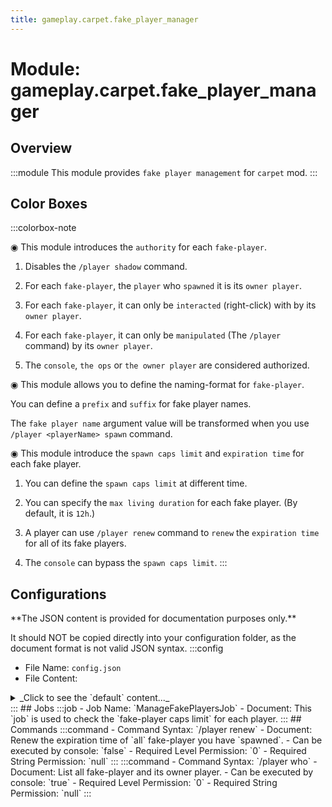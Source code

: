 ```yaml
---
title: gameplay.carpet.fake_player_manager
---
```



# Module: gameplay.carpet.fake_player_manager

## Overview
:::module
This module provides `fake player management` for `carpet` mod.
:::
## Color Boxes

:::colorbox-note

◉ This module introduces the `authority` for each `fake-player`.

1. Disables the `/player shadow` command.

2. For each `fake-player`, the `player` who `spawned` it is its `owner player`.

3. For each `fake-player`, it can only be `interacted` (right-click) with by its `owner player`.

4. For each `fake-player`, it can only be `manipulated` (The `/player` command) by its `owner player`.

5. The `console`, `the ops` or `the owner player` are considered authorized.



◉ This module allows you to define the naming-format for `fake-player`.

You can define a `prefix` and `suffix` for fake player names.

The `fake player name` argument value will be transformed when you use `/player <playerName> spawn` command.



◉ This module introduce the `spawn caps limit` and `expiration time` for each fake player.

1. You can define the `spawn caps limit` at different time.

2. You can specify the `max living duration` for each fake player. (By default, it is `12h`.)

3. A player can use `/player renew` command to `renew` the `expiration time` for all of its fake players.

4. The `console` can bypass the `spawn caps limit`.
:::

## Configurations
<Admonition type="warning" icon="" title="">
**The JSON content is provided for documentation purposes only.**

It should NOT be copied directly into your configuration folder, as the document format is not valid JSON syntax.
</Admonition>
:::config
- File Name: `config.json`
- File Content: 
<details>

<summary>_Click to see the `default` content..._</summary>

```json showLineNumbers title="config/fuji/modules/gameplay/carpet/fake_player_manager/config.json"
{
  /* The `rules` to define how many fake-players can each player spawned. (At different times)
  
  The tuple means (`day_of_week`, `minutes_of_the_day`, `max_fake_players_per_player`)
  The range of `day_of_week` is `[1, 7]`
  The range of `minutes_of_the_day` is `[0, 1440]`
  
  Taken the tuple `(1, 0 2)` for example.
  The rule says, if `day_of_week` >= 1, and `minutes_of_the_day` >= 0, then the `max_fake_players_per_player` is now `2`.
  
  You can define multiple `rules`.
  Rules are matched from up to down.
  The first matched rule will be used. */
  "caps_limit_rules": [
    [
      1,
      0,
      2
    ]
  ]
  /* The `renew duration` when using the `/player renew` command. */,
  "renew_duration_ms": 43200000
  /* The format of `fake player name`.
  
  You can use this option to define the `prefix` and `suffix` of `fake player name`. */,
  "transform_name": "_fake_%s"
}
```
</details>
:::
## Jobs
:::job
- Job Name: `ManageFakePlayersJob`
- Document: This `job` is used to check the `fake-player caps limit` for each player.
:::
## Commands
:::command
- Command Syntax: `/player renew`
- Document: Renew the expiration time of `all` fake-player you have `spawned`.
- Can be executed by console: `false`
- Required Level Permission: `0`
- Required String Permission: `null`
:::
:::command
- Command Syntax: `/player who`
- Document: List all fake-player and its owner player.
- Can be executed by console: `true`
- Required Level Permission: `0`
- Required String Permission: `null`
:::
